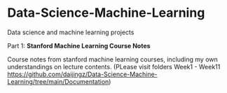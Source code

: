 # Data-Science-Machine-Learning
Data science and machine learning projects

Part 1: **Stanford Machine Learning Course Notes**

Course notes from stanford machine learning courses, including my own understandings on lecture contents.
(PLease visit folders Week1 - Week11 https://github.com/daijingz/Data-Science-Machine-Learning/tree/main/Documentation)
